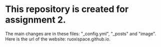# This repository is created for assignment 2.   
The main changes are in these files: "_config.yml", "_posts" and "image".   
Here is the url of the website: ruoxispace.github.io.   
